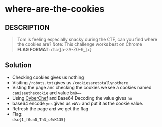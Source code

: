 # where-are-the-cookies

## DESCRIPTION
> Tom is feeling especially snacky during the CTF, can you find where the cookies are?
Note: This challenge works best on Chrome  
**FLAG FORMAT**:
dsc{[a-zA-Z0-9_]+}

## Solution
* Checking cookies gives us nothing
* Visiting `/robots.txt` gives us `/cookiesaretotallynothere`
* Visting the page and checking the cookies we see a cookies named `caniseethecookie` and value `bm8==`
* Using [CyberChef](https://gchq.github.io/CyberChef/) and Base64 Decoding the value gives `no`
* base64 encode `yes` gives us `eWVz` and put it as the cookie value.
* Refresh the page and we get the flag
* Flag:  
`dsc{1_f0unD_Th3_c0oK135}` 
